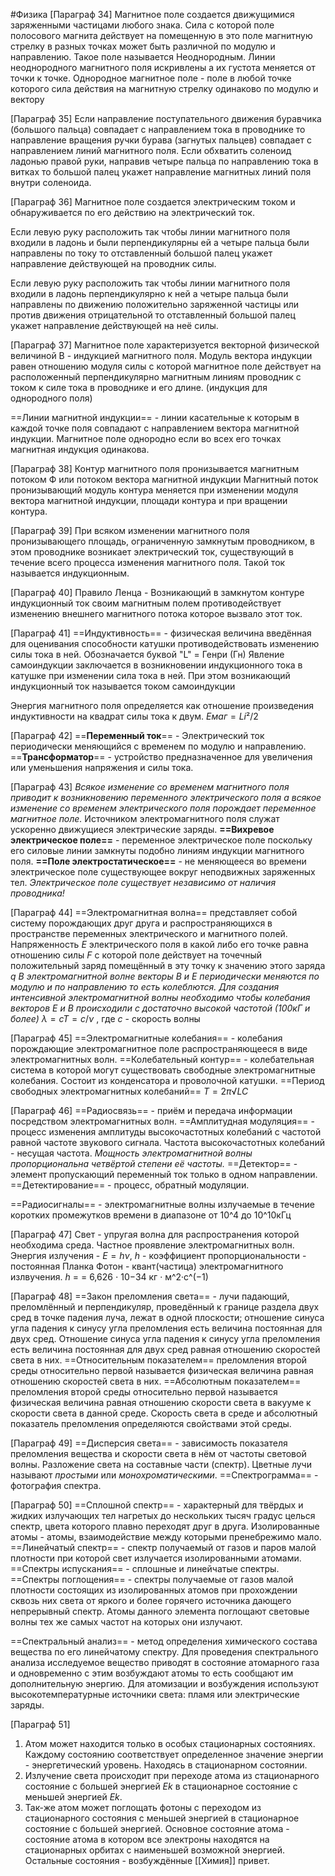 #Физика 
[Параграф 34]
Магнитное поле создается движущимися заряженными частицами любого знака.
Сила с которой поле полосового магнита действует на помещенную в это поле магнитную стрелку в разных точках может быть различной по модулю и направлению. Такое поле называется Неоднородным.
Линии неоднородного магнитного поля искривлены а их густота меняется от точки к точке.
Однородное магнитное поле - поле в любой точке которого сила действия на магнитную стрелку одинаково по модулю и вектору

[Параграф 35]
Если направление поступательного движения буравчика (большого пальца) совпадает с направлением тока в проводнике то направление вращения ручки бурава (загнутых пальцев) совпадает с направлением линий магнитного поля.
Если обхватить соленоид ладонью правой руки, направив четыре пальца по направлению тока в витках то большой палец укажет направление магнитных линий поля внутри соленоида.

[Параграф 36]
Магнитное поле создается электрическим током и обнаруживается по его действию на электрический ток.

Если левую руку расположить так чтобы линии магнитного поля входили в ладонь и были перпендикулярны ей а четыре пальца были направлены по току то отставленный большой палец укажет направление действующей на проводник силы.

Если левую руку расположить так чтобы линии магнитного поля входили в ладонь перпендикулярно к ней а четыре пальца были направлены по движению положительно заряженной частицы или против движения отрицательной то отставленный большой палец укажет направление действующей на неё силы.

[Параграф 37]
Магнитное поле характеризуется векторной физической величиной B - индукцией магнитного поля.
Модуль вектора индукции равен отношению модуля силы с которой магнитное поле действует на расположенный перпендикулярно магнитным линиям проводник с током к силе тока в проводнике и его длине. (индукция для однородного поля)

==Линии магнитной индукции== - линии касательные к которым в каждой точке поля совпадают с направлением вектора магнитной индукции.
Магнитное поле однородно если во всех его точках магнитная индукция одинакова.

[Параграф 38]
Контур магнитного поля пронизывается магнитным потоком Ф или потоком вектора магнитной индукции
Магнитный поток пронизывающий модуль контура меняется при изменении модуля вектора магнитной индукции, площади контура и при вращении контура.

[Параграф 39]
При всяком изменении магнитного поля пронизывающего площадь, ограниченную замкнутым проводником, в этом проводнике возникает электрический ток, существующий в течение всего процесса изменения магнитного поля. Такой ток называется индукционным.

[Параграф 40]
Правило Ленца - Возникающий в замкнутом контуре индукционный ток своим магнитным полем противодействует изменению внешнего магнитного потока которое вызвало этот ток.

[Параграф 41]
==Индуктивность== - физическая величина введённая для оценивания способности катушки противодействовать изменению силы тока в ней.
Обозначается буквой "L" = Генри (Гн)
Явление самоиндукции заключается в возникновении индукционного тока в катушке при изменении сила тока в ней. При этом возникающий индукционный ток называется током самоиндукции

Энергия магнитного поля определяется как отношение произведения индуктивности на квадрат силы тока к двум.
$Eмаг = Li²/2$

[Параграф 42]
==**Переменный ток**== - Электрический ток периодически меняющийся с временем по модулю и направлению.
==**Трансформатор**== - устройство предназначенное для увеличения или уменьшения напряжения и силы тока.

[Параграф 43]
*Всякое изменение со временем магнитного поля приводит к возникновению переменного электрического поля а всякое изменение со временем электрического поля порождает переменное магнитное поле.*
Источником электромагнитного поля служат ускоренно движущиеся электрические заряды.
**==Вихревое электрическое поле==** - переменное электрическое поле поскольку его силовые линии замкнуты подобно линиям индукции магнитного поля.
**==Поле электростатическое==** - не меняющееся во времени электрическое поле существующее вокруг неподвижных заряженных тел.
_Электрическое поле существует независимо от наличия проводника!_

[Параграф 44]
==Электромагнитная волна== представляет собой систему порождающих друг друга и распространяющихся в пространстве переменных электрического и магнитного полей.
Напряженность $E$ электрического поля в какой либо его точке равна отношению силы $F$ с которой поле действует на точечный положительный заряд помещённый в эту точку к значению этого заряда $q$ 
*В электромагнитной волне векторы $B$ и $E$ периодически меняются по модулю и по направлению то есть колеблются.*
*Для создания интенсивной электромагнитной волны необходимо чтобы колебания векторов $E$ и $B$ происходили с достаточно высокой частотой (100кГ и более)*
$λ=cT=c/ν$ , где *c* - скорость волны

[Параграф 45]
==Электромагнитные колебания== - колебания порождающие электромагнитное поле распространяющееся в виде электромагнитных волн.
==Колебательный контур== - колебательная система в которой могут существовать свободные электромагнитные колебания. Состоит из конденсатора и проволочной катушки.
==Период свободных электромагнитных колебаний== $T = 2π√LC$

[Параграф 46]
==Радиосвязь== - приём и передача информации посредством электромагнитных волн.
==Амплитудная модуляция== - процесс изменения амплитуды высокочастотных колебаний с частотой равной частоте звукового сигнала.
Частота высокочастотных колебаний - несущая частота.
*Мощность электромагнитной волны пропорциональна четвёртой степени её частоты.*
==Детектор== - элемент пропускающий переменный ток только в одном направлении.
==Детектирование== - процесс, обратный модуляции.

==Радиосигналы== - электромагнитные волны излучаемые в течение коротких промежутков времени в диапазоне от 10^4 до 10^10кГц

[Параграф 47]
Свет - упругая волна для распространения которой необходима среда. Частное проявление электромагнитных волн.
Энергия излучения - $E = hν$, $h$ - коэффициент пропорциональности - постоянная Планка
Фотон - квант(частица) электромагнитного излвучения.
$h$ = = 6,626 ⋅ 10−34 кг · м^2·с^(−1)

[Параграф 48]
==Закон преломления света== - лучи падающий, преломлённый и перпендикуляр, проведённый к границе раздела двух сред в точке падения луча, лежат в одной плоскости; отношение синуса угла падения к синусу угла преломления есть величина постоянная для двух сред.
Отношение синуса угла падения к синусу угла преломления есть величина постоянная для двух сред равная отношению скоростей света в них.
==Относительным показателем== преломления второй среды относительно первой называется физическая величина равная отношению скоростей света в них.
==Абсолютным показателем== преломления второй среды относительно первой называется физическая величина равная отношению скорости света в вакууме к скорости света в данной среде.
Скорость света в среде и абсолютный показатель преломления определяются свойствами этой среды.

[Параграф 49]
==Дисперсия света== - зависимость показателя преломления вещества и скорости света в нём от частоты световой волны. Разложение света на составные части (спектр).
Цветные лучи называют *простыми* или *монохроматическими*.
==Спектрограмма== - фотография спектра.

[Параграф 50]
==Сплошной спектр== - характерный для твёрдых и жидких излучающих тел нагретых до нескольких тысяч градус целься спектр, цвета которого плавно переходят друг в друга.
Изолированные атомы - атомы, взаимодействие между которыми пренебрежимо мало.
==Линейчатый спектр== - спектр получаемый от газов и паров малой плотности при которой свет излучается изолированными атомами.
==Спектры испускания== - сплошные и линейчатые спектры.
==Спектры поглощения== - спектры получаемые от газов малой плотности состоящих из изолированных атомов при прохождении сквозь них света от яркого и более горячего источника дающего непрерывный спектр.
Атомы данного элемента поглощают световые волны тех же самых частот на которых они излучают.

==Спектральный анализ== - метод определения химического состава вещества по его линейчатому спектру.
 Для проведения спектрального анализа исследуемое вещество приводят в состояние атомарного газа и одновременно с этим возбуждают атомы то есть сообщают им дополнительную энергию.
 Для атомизации и возбуждения используют высокотемпературные источники света: пламя или электрические заряды.

[Параграф 51]
1) Атом может находится только в особых стационарных состояниях. Каждому состоянию соответствует определенное значение энергии - энергетический уровень. Находясь в стационарном состоянии.
2) Излучение света происходит при переходе атома из стационарного состояние с большей энергией $Ek$ в стационарное состояние с меньшей энергией $Ek$.
3) Так-же атом может поглощать фотоны с переходом из стационарного состояния с меньшей энергией в стационарное состояние с большей энергией.
Основное состояние атома - состояние атома в котором все электроны находятся на стационарных орбитах с наименьшей возможной энергией.
Остальные состояния - возбуждённые
[[Химия]] привет.
